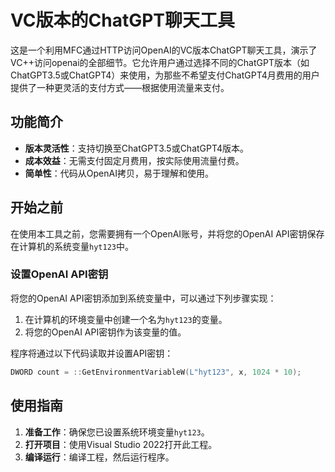 # VC版本的ChatGPT聊天工具

这是一个利用MFC通过HTTP访问OpenAI的VC版本ChatGPT聊天工具，演示了VC++访问openai的全部细节。它允许用户通过选择不同的ChatGPT版本（如ChatGPT3.5或ChatGPT4）来使用，为那些不希望支付ChatGPT4月费用的用户提供了一种更灵活的支付方式——根据使用流量来支付。

## 功能简介

- **版本灵活性**：支持切换至ChatGPT3.5或ChatGPT4版本。
- **成本效益**：无需支付固定月费用，按实际使用流量付费。
- **简单性**：代码从OpenAI拷贝，易于理解和使用。

## 开始之前

在使用本工具之前，您需要拥有一个OpenAI账号，并将您的OpenAI API密钥保存在计算机的系统变量`hyt123`中。

### 设置OpenAI API密钥

将您的OpenAI API密钥添加到系统变量中，可以通过下列步骤实现：

1. 在计算机的环境变量中创建一个名为`hyt123`的变量。
2. 将您的OpenAI API密钥作为该变量的值。

程序将通过以下代码读取并设置API密钥：

```c
DWORD count = ::GetEnvironmentVariableW(L"hyt123", x, 1024 * 10);
```

## 使用指南

1. **准备工作**：确保您已设置系统环境变量`hyt123`。
2. **打开项目**：使用Visual Studio 2022打开此工程。
3. **编译运行**：编译工程，然后运行程序。
